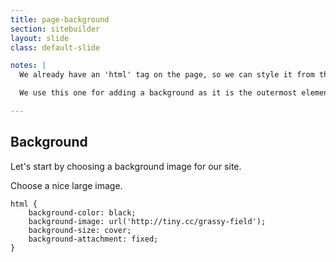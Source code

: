 ```yaml
---
title: page-background
section: sitebuilder
layout: slide
class: default-slide

notes: |
  We already have an 'html' tag on the page, so we can style it from the CSS using the keyword 'html'.

  We use this one for adding a background as it is the outermost element - it contains everything else on the page so we know the bg will go behind everything else.

---
```


## Background

Let's start by choosing a background image for our site.

Choose a nice large image.

	html {
		background-color: black;
		background-image: url('http://tiny.cc/grassy-field');
		background-size: cover;
		background-attachment: fixed;
	}

